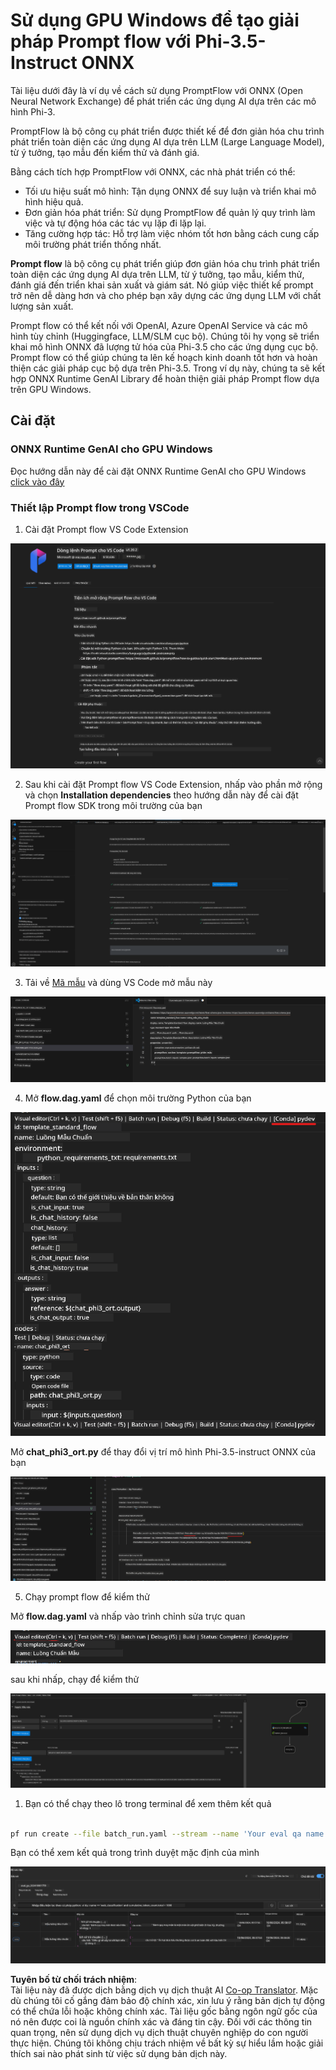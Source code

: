 <!--
CO_OP_TRANSLATOR_METADATA:
{
  "original_hash": "92e7dac1e5af0dd7c94170fdaf6860fe",
  "translation_date": "2025-07-17T03:02:00+00:00",
  "source_file": "md/02.Application/01.TextAndChat/Phi3/UsingPromptFlowWithONNX.md",
  "language_code": "vi"
}
-->
# Sử dụng GPU Windows để tạo giải pháp Prompt flow với Phi-3.5-Instruct ONNX

Tài liệu dưới đây là ví dụ về cách sử dụng PromptFlow với ONNX (Open Neural Network Exchange) để phát triển các ứng dụng AI dựa trên các mô hình Phi-3.

PromptFlow là bộ công cụ phát triển được thiết kế để đơn giản hóa chu trình phát triển toàn diện các ứng dụng AI dựa trên LLM (Large Language Model), từ ý tưởng, tạo mẫu đến kiểm thử và đánh giá.

Bằng cách tích hợp PromptFlow với ONNX, các nhà phát triển có thể:

- Tối ưu hiệu suất mô hình: Tận dụng ONNX để suy luận và triển khai mô hình hiệu quả.
- Đơn giản hóa phát triển: Sử dụng PromptFlow để quản lý quy trình làm việc và tự động hóa các tác vụ lặp đi lặp lại.
- Tăng cường hợp tác: Hỗ trợ làm việc nhóm tốt hơn bằng cách cung cấp môi trường phát triển thống nhất.

**Prompt flow** là bộ công cụ phát triển giúp đơn giản hóa chu trình phát triển toàn diện các ứng dụng AI dựa trên LLM, từ ý tưởng, tạo mẫu, kiểm thử, đánh giá đến triển khai sản xuất và giám sát. Nó giúp việc thiết kế prompt trở nên dễ dàng hơn và cho phép bạn xây dựng các ứng dụng LLM với chất lượng sản xuất.

Prompt flow có thể kết nối với OpenAI, Azure OpenAI Service và các mô hình tùy chỉnh (Huggingface, LLM/SLM cục bộ). Chúng tôi hy vọng sẽ triển khai mô hình ONNX đã lượng tử hóa của Phi-3.5 cho các ứng dụng cục bộ. Prompt flow có thể giúp chúng ta lên kế hoạch kinh doanh tốt hơn và hoàn thiện các giải pháp cục bộ dựa trên Phi-3.5. Trong ví dụ này, chúng ta sẽ kết hợp ONNX Runtime GenAI Library để hoàn thiện giải pháp Prompt flow dựa trên GPU Windows.

## **Cài đặt**

### **ONNX Runtime GenAI cho GPU Windows**

Đọc hướng dẫn này để cài đặt ONNX Runtime GenAI cho GPU Windows [click vào đây](./ORTWindowGPUGuideline.md)

### **Thiết lập Prompt flow trong VSCode**

1. Cài đặt Prompt flow VS Code Extension

![pfvscode](../../../../../../translated_images/pfvscode.eff93dfc66a42cbef699fc16fa48f3ed3a23361875a3362037d026896395a00d.vi.png)

2. Sau khi cài đặt Prompt flow VS Code Extension, nhấp vào phần mở rộng và chọn **Installation dependencies** theo hướng dẫn này để cài đặt Prompt flow SDK trong môi trường của bạn

![pfsetup](../../../../../../translated_images/pfsetup.b46e93096f5a254f74e8b74ce2be7047ce963ef573d755ec897eb1b78cb9c954.vi.png)

3. Tải về [Mã mẫu](../../../../../../code/09.UpdateSamples/Aug/pf/onnx_inference_pf) và dùng VS Code mở mẫu này

![pfsample](../../../../../../translated_images/pfsample.8d89e70584ffe7c4dba182513e3148a989e552c3b8e4948567a6b806b5ae1845.vi.png)

4. Mở **flow.dag.yaml** để chọn môi trường Python của bạn

![pfdag](../../../../../../translated_images/pfdag.264a77f7366458ff850a76ae949226391ea382856d543ef9da4b92096aff7e4b.vi.png)

   Mở **chat_phi3_ort.py** để thay đổi vị trí mô hình Phi-3.5-instruct ONNX của bạn

![pfphi](../../../../../../translated_images/pfphi.72da81d74244b45fc78cdfeeb8c7fbd9e7cd610bf2f96814dbade6a4a2dfad7e.vi.png)

5. Chạy prompt flow để kiểm thử

Mở **flow.dag.yaml** và nhấp vào trình chỉnh sửa trực quan

![pfv](../../../../../../translated_images/pfv.ba8a81f34b20f603cccee3fe91e94113792ed6f5af28f76ab08e1a0b3e77b33b.vi.png)

sau khi nhấp, chạy để kiểm thử

![pfflow](../../../../../../translated_images/pfflow.4e1135a089b1ce1b6348b59edefdb6333e5729b54c8e57f9039b7f9463e68fbd.vi.png)

1. Bạn có thể chạy theo lô trong terminal để xem thêm kết quả


```bash

pf run create --file batch_run.yaml --stream --name 'Your eval qa name'    

```

Bạn có thể xem kết quả trong trình duyệt mặc định của mình


![pfresult](../../../../../../translated_images/pfresult.c22c826f8062d7cbe871cff35db4a013dcfefc13fafe5da6710a8549a96a4ceb.vi.png)

**Tuyên bố từ chối trách nhiệm**:  
Tài liệu này đã được dịch bằng dịch vụ dịch thuật AI [Co-op Translator](https://github.com/Azure/co-op-translator). Mặc dù chúng tôi cố gắng đảm bảo độ chính xác, xin lưu ý rằng bản dịch tự động có thể chứa lỗi hoặc không chính xác. Tài liệu gốc bằng ngôn ngữ gốc của nó nên được coi là nguồn chính xác và đáng tin cậy. Đối với các thông tin quan trọng, nên sử dụng dịch vụ dịch thuật chuyên nghiệp do con người thực hiện. Chúng tôi không chịu trách nhiệm về bất kỳ sự hiểu lầm hoặc giải thích sai nào phát sinh từ việc sử dụng bản dịch này.